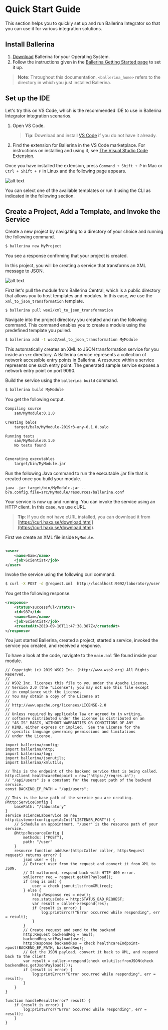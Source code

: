 # Quick Start Guide

This section helps you to quickly set up and run Ballerina Integrator so that you can use it for various integration solutions.

## Install Ballerina

1. [Download](https://ballerina.io/downloads) Ballerina for your Operating System. 
1. Follow the instructions given in the [Ballerina Getting Started page](https://ballerina.io/learn/getting-started/) to set it up. 

> **Note**: Throughout this documentation, `<ballerina_home>` refers to the directory in which you just installed Ballerina.

## Set up the IDE

Let's try this on VS Code, which is the recommended IDE to use in Ballerina Integrator integration scenarios.

1. Open VS Code.
   > **Tip**: Download and install [VS Code](https://code.visualstudio.com/Download) if you do not have it already.

2. Find the extension for Ballerina in the VS Code marketplace. For instructions on installing and using it, see [The Visual Studio Code Extension](https://ballerina.io/learn/tools-ides/vscode-plugin/).

Once you have installed the extension, press `Command + Shift + P` in Mac or `Ctrl + Shift + P` in Linux and the following page appears.

![alt text](../../assets/img/vs-code-landing.png)

You can select one of the available templates or run it using the CLI as indicated in the following section.

## Create a Project, Add a Template, and Invoke the Service

Create a new project by navigating to a directory of your choice and running the following command. 

```bash
$ ballerina new MyProject
```

You see a response confirming that your project is created.

In this project, you will be creating a service that transforms an XML message to JSON.

![alt text](../../assets/img/xml-json.png)

First let's pull the module from Ballerina Central, which is a public directory that allows you to host templates and modules. In this case, we use the `xml_to_json_transformation` template.

```
$ ballerina pull wso2/xml_to_json_transformation
```

Navigate into the project directory you created and run the following command. This command enables you to create a module using the predefined template you pulled.

```bash
$ ballerina add -t wso2/xml_to_json_transformation MyModule
```

This automatically creates an XML to JSON transformation service for you inside an `src` directory. A Ballerina service represents a collection of network accessible entry points in Ballerina. A resource within a service represents one such entry point. The generated sample service exposes a network entry point on port 9090.

Build the service using the `ballerina build` command.

```bash
$ ballerina build MyModule
```

You get the following output.

```bash
Compiling source
	sam/MyModule:0.1.0

Creating balos
	target/balo/MyModule-2019r3-any-0.1.0.balo

Running tests
    sam/MyModule:0.1.0
	No tests found


Generating executables
	target/bin/MyModule.jar
```

Run the following Java command to run the executable .jar file that is created once you build your module.

```
java -jar target/bin/MyModule.jar --b7a.config.file=src/MyModule/resources/ballerina.conf
```

Your service is now up and running. You can invoke the service using an HTTP client. In this case, we use cURL.

> **Tip**: If you do not have cURL installed, you can download it from [https://curl.haxx.se/download.html](https://curl.haxx.se/download.html).

First we create an XML file inside `MyModule`.

```xml

<user>
    <name>Sam</name>
    <job>Scientist</job>
</user>

```

Invoke the service using the following curl command.

```bash
$ curl -X POST -d @request.xml  http://localhost:9092/laboratory/user  -H "Content-Type: text/xml"
```

You get the following response.

```xml
<response>
    <status>successful</status>
    <id>987</id>
    <name>Sam</name>
    <job>Scientist</job>
    <createdAt>2019-09-10T11:47:38.387Z</createdAt>
</response>

```

You just started Ballerina, created a project, started a service, invoked the service you created, and received a response.

To have a look at the code, navigate to the `main.bal` file found inside your module.

```
// Copyright (c) 2019 WSO2 Inc. (http://www.wso2.org) All Rights Reserved.
//
// WSO2 Inc. licenses this file to you under the Apache License,
// Version 2.0 (the "License"); you may not use this file except
// in compliance with the License.
// You may obtain a copy of the License at
//
// http://www.apache.org/licenses/LICENSE-2.0
//
// Unless required by applicable law or agreed to in writing,
// software distributed under the License is distributed on an
// "AS IS" BASIS, WITHOUT WARRANTIES OR CONDITIONS OF ANY
// KIND, either express or implied.  See the License for the
// specific language governing permissions and limitations
// under the License.

import ballerina/config;
import ballerina/http;
import ballerina/log;
import ballerina/jsonutils;
import ballerina/xmlutils;

// This is the endpoint of the backend service that is being called.
http:Client healthcareEndpoint = new("https://reqres.in");
// "/api/users" is a constant for the request path of the backend service.
const BACKEND_EP_PATH = "/api/users";

// This is the base path of the service you are creating.
@http:ServiceConfig {
    basePath: "/laboratory"
}
service scienceLabService on new http:Listener(config:getAsInt("LISTENER_PORT")) {
    // Schedule an appointment. "/user" is the resource path of your service.
    @http:ResourceConfig {
        methods: ["POST"],
        path: "/user"
    }
    resource function addUser(http:Caller caller, http:Request request) returns error? {
        json user = {};
        // Extract user from the request and convert it from XML to JSON. 
        // If malformed, respond back with HTTP 400 error.
        xml|error req = request.getXmlPayload();
        if (req is xml) {
            user = check jsonutils:fromXML(req);
        } else {
            http:Response res = new();
            res.statusCode = http:STATUS_BAD_REQUEST;
            var result = caller->respond(res);
            if (result is error) {
                log:printError("Error occurred while responding", err = result);
            }
        }
        // Create request and send to the backend
        http:Request backendReq = new();
        backendReq.setPayload(user);
        http:Response backendRes = check healthcareEndpoint->post(BACKEND_EP_PATH, backendReq);
        // Get the JSON payload, convert it back to XML, and respond back to the client
        var result = caller->respond(check xmlutils:fromJSON(check backendRes.getJsonPayload()));
        if (result is error) {
            log:printError("Error occurred while responding", err = result);
        }
    }
}

function handleResult(error? result) {
    if (result is error) {
        log:printError("Error occurred while responding", err = result);
    }
}
```
